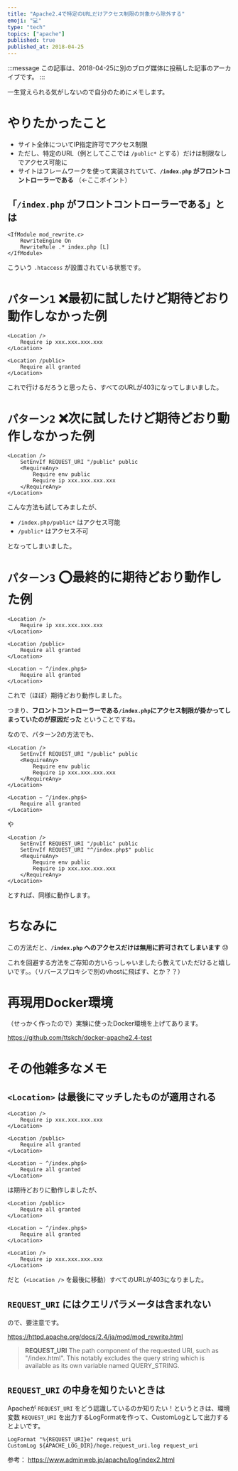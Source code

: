 ```yaml
---
title: "Apache2.4で特定のURLだけアクセス制限の対象から除外する"
emoji: "💻"
type: "tech"
topics: ["apache"]
published: true
published_at: 2018-04-25
---
```


:::message
この記事は、2018-04-25に別のブログ媒体に投稿した記事のアーカイブです。
:::

一生覚えられる気がしないので自分のためにメモします。

# やりたかったこと

* サイト全体についてIP指定許可でアクセス制限
* ただし、特定のURL（例としてここでは `/public*` とする）だけは制限なしでアクセス可能に
* サイトはフレームワークを使って実装されていて、**`/index.php` がフロントコントローラーである** （←ここポイント）

## 「`/index.php` がフロントコントローラーである」とは

```
<IfModule mod_rewrite.c>
    RewriteEngine On
    RewriteRule .* index.php [L]
</IfModule>
```

こういう `.htaccess` が設置されている状態です。

# `パターン1` ❌最初に試したけど期待どおり動作しなかった例

```
<Location />
    Require ip xxx.xxx.xxx.xxx
</Location>

<Location /public>
    Require all granted
</Location>
```

これで行けるだろうと思ったら、すべてのURLが403になってしまいました。

# `パターン2` ❌次に試したけど期待どおり動作しなかった例

```
<Location />
    SetEnvIf REQUEST_URI "/public" public
    <RequireAny>
        Require env public
        Require ip xxx.xxx.xxx.xxx
    </RequireAny>
</Location>
```

こんな方法も試してみましたが、

* `/index.php/public*` はアクセス可能
* `/public*` はアクセス不可

となってしまいました。

# `パターン3` ⭕最終的に期待どおり動作した例

```
<Location />
    Require ip xxx.xxx.xxx.xxx
</Location>

<Location /public>
    Require all granted
</Location>

<Location ~ ^/index.php$>
    Require all granted
</Location>
```

これで（ほぼ）期待どおり動作しました。

つまり、**フロントコントローラーである`/index.php`にアクセス制限が掛かってしまっていたのが原因だった** ということですね。

なので、パターン2の方法でも、

```
<Location />
    SetEnvIf REQUEST_URI "/public" public
    <RequireAny>
        Require env public
        Require ip xxx.xxx.xxx.xxx
    </RequireAny>
</Location>

<Location ~ ^/index.php$>
    Require all granted
</Location>
```

や

```
<Location />
    SetEnvIf REQUEST_URI "/public" public
    SetEnvIf REQUEST_URI "^/index.php$" public
    <RequireAny>
        Require env public
        Require ip xxx.xxx.xxx.xxx
    </RequireAny>
</Location>
```

とすれば、同様に動作します。

# ちなみに

この方法だと、**`/index.php` へのアクセスだけは無用に許可されてしまいます** 😓

これを回避する方法をご存知の方いらっしゃいましたら教えていただけると嬉しいです。。（リバースプロキシで別のvhostに飛ばす、とか？？）

# 再現用Docker環境

（せっかく作ったので）実験に使ったDocker環境を上げてあります。

<https://github.com/ttskch/docker-apache2.4-test>

# その他雑多なメモ

## `<Location>` は最後にマッチしたものが適用される

```
<Location />
    Require ip xxx.xxx.xxx.xxx
</Location>

<Location /public>
    Require all granted
</Location>

<Location ~ ^/index.php$>
    Require all granted
</Location>
```

は期待どおりに動作しましたが、

```
<Location /public>
    Require all granted
</Location>

<Location ~ ^/index.php$>
    Require all granted
</Location>

<Location />
    Require ip xxx.xxx.xxx.xxx
</Location>
```

だと（`<Location />` を最後に移動）すべてのURLが403になりました。

## `REQUEST_URI` にはクエリパラメータは含まれない

ので、要注意です。

<https://httpd.apache.org/docs/2.4/ja/mod/mod_rewrite.html>

> **REQUEST_URI**
> The path component of the requested URI, such as "/index.html". This notably excludes the query string which is available as its own variable named QUERY_STRING.

## `REQUEST_URI` の中身を知りたいときは

Apacheが `REQUEST_URI` をどう認識しているのか知りたい！というときは、環境変数 `REQUEST_URI` を出力するLogFormatを作って、CustomLogとして出力するとよいです。

```
LogFormat "%{REQUEST_URI}e" request_uri
CustomLog ${APACHE_LOG_DIR}/hoge.request_uri.log request_uri
```

参考： <https://www.adminweb.jp/apache/log/index2.html>
